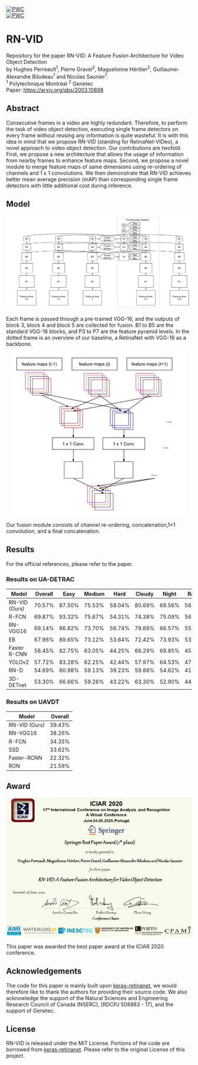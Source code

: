 [![PWC](https://img.shields.io/endpoint.svg?url=https://paperswithcode.com/badge/rn-vid-a-feature-fusion-architecture-for/object-detection-on-ua-detrac)](https://paperswithcode.com/sota/object-detection-on-ua-detrac?p=rn-vid-a-feature-fusion-architecture-for) <br>
[![PWC](https://img.shields.io/endpoint.svg?url=https://paperswithcode.com/badge/rn-vid-a-feature-fusion-architecture-for/object-detection-on-uavdt)](https://paperswithcode.com/sota/object-detection-on-uavdt?p=rn-vid-a-feature-fusion-architecture-for)  <br>
# RN-VID
Repository for the paper RN-VID: A Feature Fusion Architecture for Video Object Detection
<br> by Hughes Perreault<sup>1</sup>, Pierre Gravel<sup>2</sup>, Maguelonne Héritier<sup>2</sup>, Guillaume-Alexandre Bilodeau<sup>1</sup> and Nicolas Saunier<sup>1</sup>.
<br>
<sup>1</sup> Polytechnique Montréal
<sup>2</sup> Genetec <br>
Paper: https://arxiv.org/abs/2003.10898

## Abstract
Consecutive frames in a video are highly redundant. Therefore, to perform the task of video object detection, executing single frame detectors on every frame without reusing any information is quite wasteful. It is with this idea in mind that we propose RN-VID (standing for RetinaNet-VIDeo), a novel approach to video object detection. Our contributions are twofold. First, we propose a new architecture that allows the usage of information from nearby frames to enhance feature maps. Second, we propose a novel module to merge feature maps of same dimensions using re-ordering of channels and 1 x 1 convolutions. We then demonstrate that RN-VID achieves better mean average precision (mAP) than corresponding single frame detectors with little additional cost during inference.

## Model
![Architecture](imgs/architecture.jpg "")

Each frame is passed through a pre-trained VGG-16, and the outputs of block 3, block 4 and block 5 are collected for fusion. B1 to B5 are the standard VGG-16 blocks, and P3 to P7 are the feature pyramid levels. In the dotted frame is an overview of our baseline, a RetinaNet with VGG-16 as a backbone.

<p align="center">
  <img src="https://github.com/hu64/RN-VID/blob/master/imgs/fusion_module.jpg?raw=true" alt="The Fusion Module"/>
</p>

Our fusion module consists of channel re-ordering, concatenation,1×1 convolution, and a final concatenation.

## Results

For the official references, please refer to the paper.

### Results on UA-DETRAC

| Model                                | Overall          | Easy             | Medium           | Hard             | Cloudy           | Night            | Rainy            | Sunny            |
|--------------------------------------|------------------|------------------|------------------|------------------|------------------|------------------|------------------|------------------|
| RN-VID (Ours)                        | 70.57%           | 87.50%           | 75.53%           | 58.04%           | 80.69%           | 69.56%           | 56.15%           | 83.60%           |
| R-FCN                                | 69.87%           | 93.32%           | 75.67%           | 54.31%           | 74.38%           | 75.09%           | 56.21%           | 84.08%           |
| RN-VGG16                             | 69.14%           | 86.82%           | 73.70%           | 56.74%           | 79.88%           | 66.57%           | 55.21%           | 82.09%           |
| EB                                   | 67.96%           | 89.65%           | 73.12%           | 53.64%           | 72.42%           | 73.93%           | 53.40%           | 83.73%           |
| Faster R-CNN                         | 58.45%           | 82.75%           | 63.05%           | 44.25%           | 66.29%           | 69.85%           | 45.16%           | 62.34%           |
| YOLOv2                               | 57.72%           | 83.28%           | 62.25%           | 42.44%           | 57.97%           | 64.53%           | 47.84%           | 69.75%           |
| RN-D                                 | 54.69%           | 80.98%           | 59.13%           | 39.23%           | 59.88%           | 54.62%           | 41.11%           | 77.53%           |
| 3D-DETnet                            | 53.30%           | 66.66%           | 59.26%           | 43.22%           | 63.30%           | 52.90%           | 44.27%           | 71.26%           |

### Results on UAVDT

| Model                            | Overall          |
|----------------------------------|------------------|
| RN-VID (Ours)                    | 39.43%           |
| RN-VGG16                         | 38.26%           |
| R-FCN                            | 34.35%           |
| SSD                              | 33.62%           |
| Faster-RCNN                      | 22.32%           |
| RON                              | 21.59%           |


## Award
![Award](imgs/iciar_award.png "")

This paper was awarded the best paper award at the ICIAR 2020 conference.

## Acknowledgements
The code for this paper is mainly built upon [keras-retinanet](https://github.com/fizyr/keras-retinanet), we would therefore like to thank the authors for providing their source code. We also acknowledge the support of the Natural Sciences and Engineering Research Council of Canada (NSERC), [RDCPJ 508883 - 17], and the support of Genetec.

## License

RN-VID is released under the MIT License. Portions of the code are borrowed from [keras-retinanet](https://github.com/fizyr/keras-retinanet). Please refer to the original License of this project.
